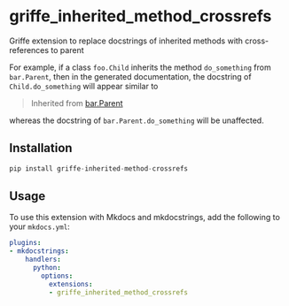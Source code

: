 # griffe_inherited_method_crossrefs

Griffe extension to replace docstrings of inherited methods with cross-references to parent

For example, if a class `foo.Child` inherits the method `do_something` from `bar.Parent`, then in the generated documentation, the docstring of `Child.do_something` will appear similar to

> Inherited from [bar.Parent](/link/to/bar.Parent.do_something)

whereas the docstring of `bar.Parent.do_something` will be unaffected.

## Installation

```python
pip install griffe-inherited-method-crossrefs
```

## Usage

To use this extension with Mkdocs and mkdocstrings, add the following to your `mkdocs.yml`:

```yaml
plugins:
- mkdocstrings:
    handlers:
      python:
        options:
          extensions:
          - griffe_inherited_method_crossrefs
```